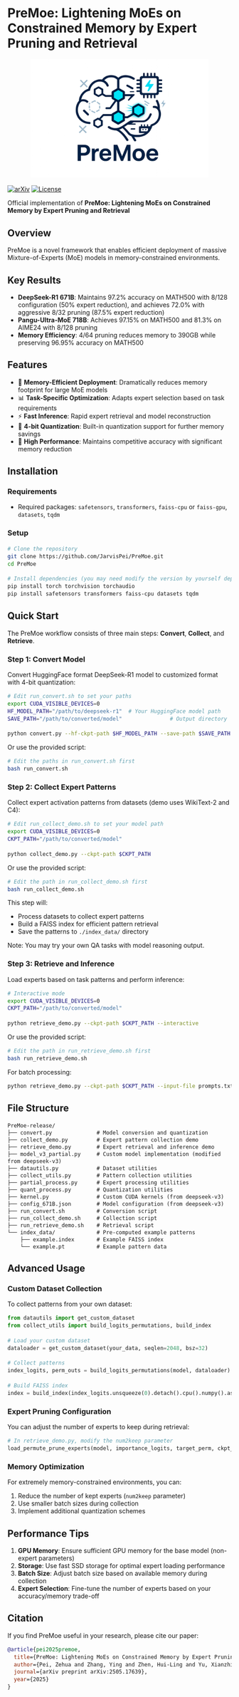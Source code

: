 # PreMoe: Lightening MoEs on Constrained Memory by Expert Pruning and Retrieval

<div align="center">
  <img src="premoe_logo.png" alt="PreMoe Logo" width="400"/>
</div>

[![arXiv](https://img.shields.io/badge/arXiv-2501.00000-b31b1b.svg)](https://arxiv.org/abs/2505.17639)
[![License](https://img.shields.io/badge/License-MIT-blue.svg)](LICENSE)

Official implementation of **PreMoe: Lightening MoEs on Constrained Memory by Expert Pruning and Retrieval**

## Overview

PreMoe is a novel framework that enables efficient deployment of massive Mixture-of-Experts (MoE) models in memory-constrained environments.

## Key Results

- **DeepSeek-R1 671B**: Maintains 97.2% accuracy on MATH500 with 8/128 configuration (50% expert reduction), and achieves 72.0% with aggressive 8/32 pruning (87.5% expert reduction)
- **Pangu-Ultra-MoE 718B**: Achieves 97.15% on MATH500 and 81.3% on AIME24 with 8/128 pruning
- **Memory Efficiency**: 4/64 pruning reduces memory to 390GB while preserving 96.95% accuracy on MATH500

## Features

- 🚀 **Memory-Efficient Deployment**: Dramatically reduces memory footprint for large MoE models
- 📊 **Task-Specific Optimization**: Adapts expert selection based on task requirements
- ⚡ **Fast Inference**: Rapid expert retrieval and model reconstruction
- 🔧 **4-bit Quantization**: Built-in quantization support for further memory savings
- 🎯 **High Performance**: Maintains competitive accuracy with significant memory reduction

## Installation

### Requirements

- Required packages: `safetensors`, `transformers`, `faiss-cpu` or `faiss-gpu`, `datasets`, `tqdm`

### Setup

```bash
# Clone the repository
git clone https://github.com/JarvisPei/PreMoe.git
cd PreMoe

# Install dependencies (you may need modify the version by yourself depend on your env)
pip install torch torchvision torchaudio
pip install safetensors transformers faiss-cpu datasets tqdm
```

## Quick Start

The PreMoe workflow consists of three main steps: **Convert**, **Collect**, and **Retrieve**.

### Step 1: Convert Model

Convert HuggingFace format DeepSeek-R1 model to customized format with 4-bit quantization:

```bash
# Edit run_convert.sh to set your paths
export CUDA_VISIBLE_DEVICES=0
HF_MODEL_PATH="/path/to/deepseek-r1"  # Your HuggingFace model path
SAVE_PATH="/path/to/converted/model"               # Output directory

python convert.py --hf-ckpt-path $HF_MODEL_PATH --save-path $SAVE_PATH
```

Or use the provided script:
```bash
# Edit the paths in run_convert.sh first
bash run_convert.sh
```

### Step 2: Collect Expert Patterns

Collect expert activation patterns from datasets (demo uses WikiText-2 and C4):

```bash
# Edit run_collect_demo.sh to set your model path
export CUDA_VISIBLE_DEVICES=0
CKPT_PATH="/path/to/converted/model"

python collect_demo.py --ckpt-path $CKPT_PATH
```

Or use the provided script:
```bash
# Edit the path in run_collect_demo.sh first
bash run_collect_demo.sh
```

This step will:
- Process datasets to collect expert patterns
- Build a FAISS index for efficient pattern retrieval
- Save the patterns to `./index_data/` directory

Note: You may try your own QA tasks with model reasoning output.

### Step 3: Retrieve and Inference

Load experts based on task patterns and perform inference:

```bash
# Interactive mode
export CUDA_VISIBLE_DEVICES=0
CKPT_PATH="/path/to/converted/model"

python retrieve_demo.py --ckpt-path $CKPT_PATH --interactive
```

Or use the provided script:
```bash
# Edit the path in run_retrieve_demo.sh first
bash run_retrieve_demo.sh
```

For batch processing:
```bash
python retrieve_demo.py --ckpt-path $CKPT_PATH --input-file prompts.txt --max-new-tokens 200 --temperature 0.2
```

## File Structure

```
PreMoe-release/
├── convert.py              # Model conversion and quantization
├── collect_demo.py         # Expert pattern collection demo
├── retrieve_demo.py        # Expert retrieval and inference demo
├── model_v3_partial.py     # Custom model implementation (modified from deepseek-v3)
├── datautils.py            # Dataset utilities
├── collect_utils.py        # Pattern collection utilities
├── partial_process.py      # Expert processing utilities
├── quant_process.py        # Quantization utilities
├── kernel.py               # Custom CUDA kernels (from deepseek-v3)
├── config_671B.json        # Model configuration (from deepseek-v3)
├── run_convert.sh          # Conversion script
├── run_collect_demo.sh     # Collection script
├── run_retrieve_demo.sh    # Retrieval script
└── index_data/             # Pre-computed example patterns
    ├── example.index       # Example FAISS index
    └── example.pt          # Example pattern data
```


## Advanced Usage

### Custom Dataset Collection

To collect patterns from your own dataset:

```python
from datautils import get_custom_dataset
from collect_utils import build_logits_permutations, build_index

# Load your custom dataset
dataloader = get_custom_dataset(your_data, seqlen=2048, bsz=32)

# Collect patterns
index_logits, perm_outs = build_logits_permutations(model, dataloader)

# Build FAISS index
index = build_index(index_logits.unsqueeze(0).detach().cpu().numpy().astype('float32'))
```

### Expert Pruning Configuration

You can adjust the number of experts to keep during retrieval:

```python
# In retrieve_demo.py, modify the num2keep parameter
load_permute_prune_experts(model, importance_logits, target_perm, ckpt_path, num2keep=32)  # Keep 32 experts
```

### Memory Optimization

For extremely memory-constrained environments, you can:

1. Reduce the number of kept experts (`num2keep` parameter)
2. Use smaller batch sizes during collection
3. Implement additional quantization schemes

## Performance Tips

1. **GPU Memory**: Ensure sufficient GPU memory for the base model (non-expert parameters)
2. **Storage**: Use fast SSD storage for optimal expert loading performance
3. **Batch Size**: Adjust batch size based on available memory during collection
4. **Expert Selection**: Fine-tune the number of experts based on your accuracy/memory trade-off

## Citation

If you find PreMoe useful in your research, please cite our paper:

```bibtex
@article{pei2025premoe,
  title={PreMoe: Lightening MoEs on Constrained Memory by Expert Pruning and Retrieval},
  author={Pei, Zehua and Zhang, Ying and Zhen, Hui-Ling and Yu, Xianzhi and Liu, Wulong and Pan, Sinno Jialin and Yuan, Mingxuan and Yu, Bei},
  journal={arXiv preprint arXiv:2505.17639},
  year={2025}
}
```
